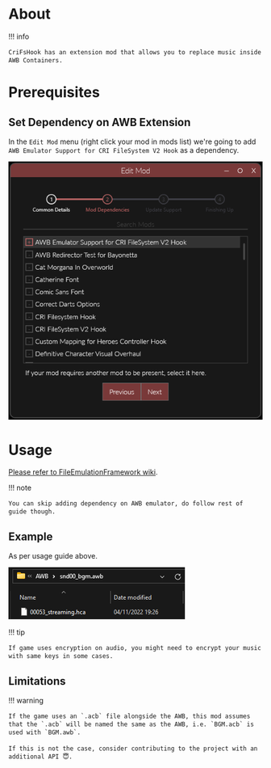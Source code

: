 # About

!!! info

    CriFsHook has an extension mod that allows you to replace music inside AWB Containers. 

# Prerequisites

## Set Dependency on AWB Extension

In the `Edit Mod` menu (right click your mod in mods list) we're going to add `AWB Emulator Support for CRI FileSystem V2 Hook` as a dependency.  

![AddDependency](./images/AddDependencyAwb.png)

# Usage

[Please refer to FileEmulationFramework wiki](https://sewer56.dev/FileEmulationFramework/emulators/awb.html).  

!!! note

    You can skip adding dependency on AWB emulator, do follow rest of guide though.

## Example

As per usage guide above.

![AwbExample](./images/AwbExample.png)

!!! tip

    If game uses encryption on audio, you might need to encrypt your music with same keys in some cases.

## Limitations

!!! warning

    If the game uses an `.acb` file alongside the AWB, this mod assumes that the `.acb` will be named the same as the AWB, i.e. `BGM.acb` is used with `BGM.awb`.  

    If this is not the case, consider contributing to the project with an additional API 😇.